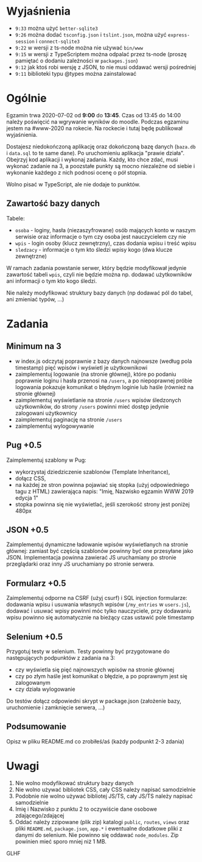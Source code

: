 # Wyjaśnienia #

- `9:33` można użyć `better-sqlite3`
- `9:26` można dodać `tsconfig.json` i `tslint.json`, można użyć `express-session` i `connect-sqlite3`
- `9:22` w wersji z ts-node można nie używać `bin/www`
- `9:15` w wersji z TypeScriptem można odpalać przez ts-node (proszę pamiętać o dodaniu zależności w `packages.json`)
- `9:12` jak ktoś robi wersję z JSON, to nie musi oddawać wersji pośredniej
- `9:11` biblioteki typu @types można zainstalować


# Ogólnie #

Egzamin trwa 2020-07-02 od **9:00** do **13:45**. Czas od 13:45 do 14:00 należy poświęcić na wgrywanie wyników do moodle. Podczas egzaminu jestem na #www-2020 na rokecie.
Na rockecie i tutaj będę publikował wyjaśnienia.

Dostajesz niedokończoną aplikację oraz dokończoną bazę danych (`baza.db` i `data.sql` to te same dane). Po uruchomieniu aplikacja "prawie działa". Obejrzyj
kod aplikacji i wykonaj zadania. Każdy, kto chce zdać, musi wykonać zadanie na 3, a poozstałe punkty są mocno niezależne od siebie i wykonanie każdego z nich
podnosi ocenę o pół stopnia.

Wolno pisać w TypeScript, ale nie dodaje to punktów.



## Zawartość bazy danych ##

Tabele:
- `osoba` - loginy, hasła (niezaszyfrowane) osób mających konto w naszym serwisie oraz informacje o tym czy osoba jest nauczycielem czy nie
- `wpis` - login osoby (klucz zewnętrzny), czas dodania wpisu i treść wpisu
- `sledzacy` - informacje o tym kto śledzi wpisy kogo (dwa klucze zewnętrzne)

W ramach zadania powstanie serwer, który będzie modyfikował jedynie zawartość tabeli `wpis`, czyli nie będzie można np. dodawać użytkowników ani informacji o tym
kto kogo śledzi.

Nie należy modyfikować struktury bazy danych (np dodawać pól do tabel, ani zmieniać typów, ...)

# Zadania #

## Minimum na 3 ##

- w index.js odczytaj poprawnie z bazy danych najnowsze (według pola timestamp) pięć wpisów i wyświetl je użytkownikowi
- zaimplementuj logowanie (na stronie głównej), które po podaniu poprawnie loginu i hasła przenosi na `/users`, a po niepoprawnej próbie logowania pokazuje komunikat o błędnym loginie lub haśle (również na stronie głównej)
- zaimplementuj wyświetlanie na stronie `/users` wpisów śledzonych użytkowników, do strony `/users` powinni mieć dostęp jedynie zalogowani użytkownicy
- zaimplementuj paginację na stronie `/users`
- zaimplementuj wylogowywanie
  
## Pug +0.5 ##

Zaimplementuj szablony w Pug:
- wykorzystaj dziedziczenie szablonów (Template Inheritance), 
- dołącz CSS, 
- na każdej ze stron powinna pojawiać się stopka (użyj odpowiedniego tagu z HTML) zawierająca napis: "Imię, Nazwisko egzamin WWW 2019 edycja 1"
- stopka powinna się nie wyświetlać, jeśli szerokość strony jest poniżej 480px 

## JSON +0.5 ##

Zaimplementuj dynamiczne ładowanie wpisów wyświetlanych na stronie głównej: zamiast być częścią szablonów powinny być one przesyłane jako JSON.
Implementacja powinna zawierać JS uruchamiany po stronie przeglądarki oraz inny JS uruchamiany po stronie serwera.

## Formularz +0.5 ##

Zaimplementuj odporne na CSRF (użyj csurf) i SQL injection formularze: dodawania wpisu i usuwania własnych wpisów (`/my_entries` w `users.js`), dodawać i usuwać 
wpisy powinni móc tylko nauczyciele, przy dodawaniu wpisu powinno się automatycznie na bieżący czas ustawić pole timestamp

## Selenium +0.5 ##

Przygotuj testy w selenium. Testy powinny być przygotowane do następujących podpunktów z zadania na 3: 
- czy wyświetla się pięć najnowszych wpisów na stronie głównej
- czy po złym haśle jest komunikat o błędzie, a po poprawnym jest się zalogowanym
- czy działa wylogowanie

Do testów dołącz odpowiedni skrypt w package.json (założenie bazy, uruchomienie i zamknięcie serwera, ...) 

## Podsumowanie ##

Opisz w pliku README.md co zrobiłeś/aś (każdy podpunkt 2-3 zdania)

# Uwagi #

1. Nie wolno modyfikować struktury bazy danych
2. Nie wolno używać bibliotek CSS, cały CSS należy napisać samodzielnie
3. Podobnie nie wolno używać bibliotej JS/TS, cały JS/TS należy napisać samodzielnie
4. Imię i Nazwisko z punktu 2 to oczywiście dane osobowe zdającego/zdającej
5. Oddać należy zzipowane (plik zip) katalogi `public`, `routes`, `views` oraz pliki `README.md`, `package.json`, `app.*` i ewentualne dodatkowe pliki z danymi do selenium. Nie powinno się oddawać `node_modules`. Zip powinien mieć sporo mniej niż 1 MB.


GLHF

